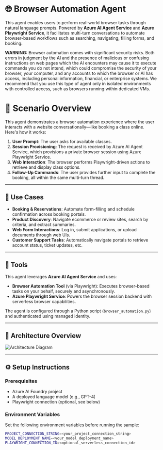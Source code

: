 # 🌐 Browser Automation Agent

This agent enables users to perform real-world browser tasks through natural language prompts. Powered by **Azure AI Agent Service** and **Azure Playwright Service**, it facilitates multi-turn conversations to automate browser-based workflows such as searching, navigating, filling forms, and booking.

**WARNING:** Browser automation comes with significant security risks. Both errors in judgment by the AI and the presence of malicious or confusing instructions on web pages which the AI encounters may cause it to execute commands you do not intend, which could compromise the security of your browser, your computer, and any accounts to which the browser or AI has access, including personal information, financial, or enterprise systems. We recommend that you use this type of agent only in isolated environments with controlled access, such as browsers running within dedicated VMs.

 # 🧠 Scenario Overview

This agent demonstrates a browser automation experience where the user interacts with a website conversationally—like booking a class online. Here's how it works:

1. **User Prompt**: The user asks for available classes.
2. **Session Provisioning**: The request is received by Azure AI Agent Service, which provisions a private browser session using Azure Playwright Service.
3. **Web Interaction**: The browser performs Playwright-driven actions to retrieve and display class options.
4. **Follow-Up Commands**: The user provides further input to complete the booking, all within the same multi-turn thread.

---

## 💼 Use Cases

- **Booking & Reservations**: Automate form-filling and schedule confirmation across booking portals.
- **Product Discovery**: Navigate ecommerce or review sites, search by criteria, and extract summaries.
- **Web Form Interactions**: Log in, submit applications, or upload documents through web UIs.
- **Customer Support Tasks**: Automatically navigate portals to retrieve account status, ticket updates, etc.

---

## 🧩 Tools

This agent leverages **Azure AI Agent Service** and uses:

- **Browser Automation Tool** (via Playwright): Executes browser-based tasks on your behalf, securely and asynchronously.
- **Azure Playwright Service**: Powers the browser session backend with serverless browser capabilities.

The agent is configured through a Python script (`browser_automation.py`) and authenticated using managed identity.

---

## 🧠 Architecture Overview

![Architecture Diagram](assets/architecture-browser-automation.png)

---

## ⚙️ Setup Instructions

### Prerequisites

- Azure AI Foundry project
- A deployed language model (e.g., GPT-4)
- Playwright connection (optional, see below)

### Environment Variables

Set the following environment variables before running the sample:

```bash
PROJECT_CONNECTION_STRING=<your_project_connection_string>
MODEL_DEPLOYMENT_NAME=<your_model_deployment_name>
PLAYWRIGHT_CONNECTION_ID=<optional_serverless_connection_id>


